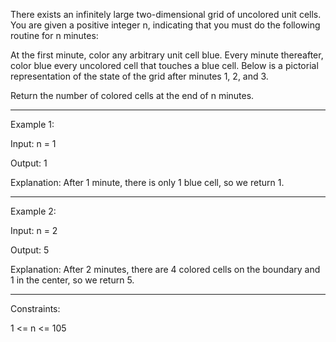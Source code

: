 There exists an infinitely large two-dimensional grid of uncolored unit cells. You are given a positive integer n, indicating that you must do the following routine for n minutes:

At the first minute, color any arbitrary unit cell blue.
Every minute thereafter, color blue every uncolored cell that touches a blue cell.
Below is a pictorial representation of the state of the grid after minutes 1, 2, and 3.


Return the number of colored cells at the end of n minutes.

 
---
Example 1:

Input: n = 1

Output: 1

Explanation: After 1 minute, there is only 1 blue cell, so we return 1.

---
Example 2:

Input: n = 2

Output: 5

Explanation: After 2 minutes, there are 4 colored cells on the boundary and 1 in the center, so we return 5. 
 
---
Constraints:

1 <= n <= 105

